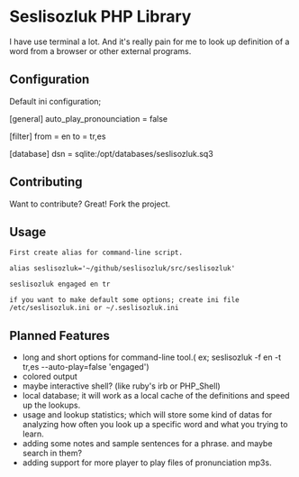 Seslisozluk PHP Library
=============

I have use terminal a lot. And it's really pain for me to look up definition of a word from a browser or other external programs.


Configuration
-------

Default ini configuration;

[general]
auto_play_pronounciation = false

[filter]
from = en
to = tr,es

[database]
dsn = sqlite:/opt/databases/seslisozluk.sq3



Contributing
------------

Want to contribute? Great! Fork the project.


Usage
-----
	First create alias for command-line script.
	
	alias seslisozluk='~/github/seslisozluk/src/seslisozluk'
	
	seslisozluk engaged en tr

	if you want to make default some options; create ini file /etc/seslisozluk.ini or ~/.seslisozluk.ini



Planned Features
-------

- long and short options for command-line tool.( ex; seslisozluk -f en -t tr,es --auto-play=false 'engaged')
- colored output
- maybe interactive shell? (like ruby's irb or PHP_Shell)
- local database; it will work as a local cache of the definitions and speed up the lookups.
- usage and lookup statistics; which will store some kind of datas for analyzing how often you look up a specific word and what you trying to learn.
- adding some notes and sample sentences for a phrase. and maybe search in them?
- adding support for more player to play files of pronunciation mp3s. 
